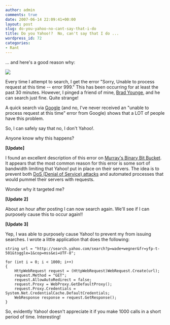 ```yaml
---
author: admin
comments: true
date: 2007-06-14 22:09:41+00:00
layout: post
slug: do-you-yahoo-no-cant-say-that-i-do
title: Do you Yahoo!?  No, can't say that I do ...
wordpress_id: 72
categories:
- Rant
---
```


... and here's a good reason why:

![](https://wadewegner.blob.core.windows.net/wordpress/content/binary/Yahoo1.gif)

Every time I attempt to search, I get the error "Sorry, Unable to process request at this time -- error 999." This has been occurring for at least the past 30 minutes. However, I pinged a friend of mine, [Brad Younge](http://byounge.spaces.live.com/), and he can search just fine. Quite strange!

A quick search via [Google](http://www.google.com/search?sourceid=navclient&ie=UTF-8&rlz=1T4GGIG_enUS227US227&q=Sorry%2c+Unable+to+process+request+at+this+time+%2d%2d+error+999%2e) (and no, I've never received an "unable to process request at this time" error from Google) shows that a LOT of people have this problem.

So, I can safely say that no, I don't Yahoo!.

Anyone know why this happens?

**[Update]**

I found an excellent description of this error on [Murray's Binary Bit Bucket](http://www.murraymoffatt.com/software-problem-0011.html). It appears that the most common reason for this error is some sort of bandwidth limiting that Yahoo! put in place on their servers. The idea is to prevent both [DoS (Denial of Service) attacks](http://en.wikipedia.org/wiki/Denial-of-service_attack) and automated processes that would pummel their servers with requests.

Wonder why it targeted me?

**[Update 2]**

About an hour after posting I can now search again. We'll see if I can purposely cause this to occur again!!

**[Update 3]**

Yep, I was able to purposely cause Yahoo! to prevent my from issuing searches. I wrote a little application that does the following:

	string url = "http://search.yahoo.com/search?p=wade+wegner&fr=yfp-t-501&toggle=1&cop=mss&ei=UTF-8";  
	
	for (int i = 0; i < 1000; i++)  
	{  
		HttpWebRequest request = (HttpWebRequest)WebRequest.Create(url);  
		request.Method = "GET";  
		request.AllowAutoRedirect = false;  
		request.Proxy = WebProxy.GetDefaultProxy();  
		request.Proxy.Credentials = System.Net.CredentialCache.DefaultCredentials;  
		WebResponse response = request.GetResponse();   
	}

So, evidently Yahoo! doesn't appreciate it if you make 1000 calls in a short period of time. Interesting!